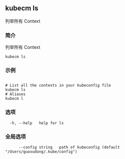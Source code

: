 ## kubecm ls

列举所有 Context

### 简介

列举所有 Context

```
kubecm ls
```

### 示例

```

# List all the contexts in your kubeconfig file
kubecm ls
# Aliases
kubecm l

```

### 选项

```
  -h, --help   help for ls
```

### 全局选项

```
      --config string   path of kubeconfig (default "/Users/guoxudong/.kube/config")
```
